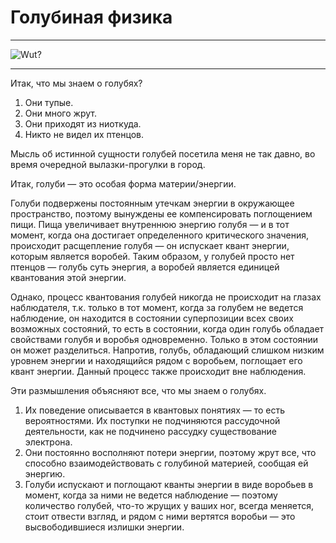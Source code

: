# Голубиная физика
 
* * *
![Wut?](/2014/05/04/pigeon-physics/img/cover.jpg "Да, я упорот!")
* * *

Итак, что мы знаем о голубях?

1. Они тупые.
2. Они много жрут.
3. Они приходят из ниоткуда.
4. Никто не видел их птенцов.

Мысль об истинной сущности голубей посетила меня не так давно, во время очередной вылазки-прогулки в город.

Итак, голуби — это особая форма материи/энергии.

Голуби подвержены постоянным утечкам энергии в окружающее пространство, поэтому вынуждены ее компенсировать поглощением пищи. Пища увеличивает внутреннюю энергию голубя — и в тот момент, когда она достигает определенного критического значения, происходит расщепление голубя — он испускает квант энергии, которым является воробей. Таким образом, у голубей просто нет птенцов — голубь суть энергия, а воробей является единицей квантования этой энергии.

Однако, процесс квантования голубей никогда не происходит на глазах наблюдателя, т.к. только в тот момент, когда за голубем не ведется наблюдение, он находится в состоянии суперпозиции всех своих возможных состояний, то есть в состоянии, когда один голубь обладает свойствами голубя и воробья одновременно. Только в этом состоянии он может разделиться. Напротив, голубь, обладающий слишком низким уровнем энергии и находящийся рядом с воробьем, поглощает его квант энергии. Данный процесс также происходит вне наблюдения.

Эти размышления объясняют все, что мы знаем о голубях.

1. Их поведение описывается в квантовых понятиях — то есть вероятностями. Их поступки не подчиняются рассудочной деятельности, как не подчинено рассудку существование электрона.
2. Они постоянно восполняют потери энергии, поэтому жрут все, что способно взаимодействовать с голубиной материей, сообщая ей энергию.
3. Голуби испускают и поглощают кванты энергии в виде воробьев в момент, когда за ними не ведется наблюдение — поэтому количество голубей, что-то жрущих у ваших ног, всегда меняется, стоит отвести взгляд, и рядом с ними вертятся воробьи — это высвободившиеся излишки энергии.
